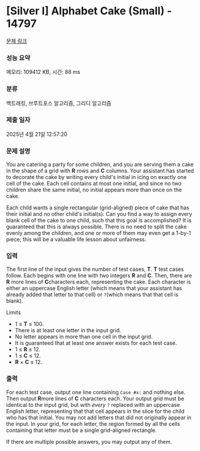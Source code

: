 # [Silver I] Alphabet Cake (Small) - 14797 

[문제 링크](https://www.acmicpc.net/problem/14797) 

### 성능 요약

메모리: 109412 KB, 시간: 88 ms

### 분류

백트래킹, 브루트포스 알고리즘, 그리디 알고리즘

### 제출 일자

2025년 4월 21일 12:57:20

### 문제 설명

<p>You are catering a party for some children, and you are serving them a cake in the shape of a grid with <strong>R</strong> rows and <strong>C</strong> columns. Your assistant has started to decorate the cake by writing every child's initial in icing on exactly one cell of the cake. Each cell contains at most one initial, and since no two children share the same initial, no initial appears more than once on the cake.</p>

<p>Each child wants a single rectangular (grid-aligned) piece of cake that has their initial and no other child's initial(s). Can you find a way to assign every blank cell of the cake to one child, such that this goal is accomplished? It is guaranteed that this is always possible. There is no need to split the cake evenly among the children, and one or more of them may even get a 1-by-1 piece; this will be a valuable life lesson about unfairness.</p>

### 입력 

 <p>The first line of the input gives the number of test cases, <strong>T</strong>. <strong>T</strong> test cases follow. Each begins with one line with two integers <strong>R</strong> and <strong>C</strong>. Then, there are <strong>R</strong> more lines of <strong>C</strong>characters each, representing the cake. Each character is either an uppercase English letter (which means that your assistant has already added that letter to that cell) or <code>?</code>(which means that that cell is blank).</p>

<p>Limits</p>

<ul>
	<li>1 ≤ <strong>T</strong> ≤ 100.</li>
	<li>There is at least one letter in the input grid.</li>
	<li>No letter appears in more than one cell in the input grid.</li>
	<li>It is guaranteed that at least one answer exists for each test case.</li>
	<li>1 ≤ <strong>R</strong> ≤ 12.</li>
	<li>1 ≤ <strong>C</strong> ≤ 12.</li>
	<li><strong>R</strong> × <strong>C</strong> ≤ 12.</li>
</ul>

### 출력 

 <p>For each test case, output one line containing <code>Case #x:</code> and nothing else. Then output <strong>R</strong>more lines of <strong>C</strong> characters each. Your output grid must be identical to the input grid, but with <em>every</em> <code>?</code> replaced with an uppercase English letter, representing that that cell appears in the slice for the child who has that initial. You may not add letters that did not originally appear in the input. In your grid, for each letter, the region formed by all the cells containing that letter must be a single grid-aligned rectangle.</p>

<p>If there are multiple possible answers, you may output any of them.</p>

